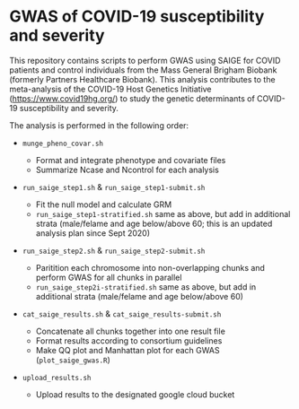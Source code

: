 
# GWAS of COVID-19 susceptibility and severity

This repository contains scripts to perform GWAS using SAIGE for COVID patients and control individuals from the Mass General Brigham Biobank (formerly Partners Healthcare Biobank). This analysis contributes to the meta-analysis of the COVID-19 Host Genetics Initiative (https://www.covid19hg.org/) to study the genetic determinants of COVID-19 susceptibility and severity.


The analysis is performed in the following order:

* `munge_pheno_covar.sh`
	- Format and integrate phenotype and covariate files
	- Summarize Ncase and Ncontrol for each analysis


* `run_saige_step1.sh` & `run_saige_step1-submit.sh`
	- Fit the null model and calculate GRM
	- `run_saige_step1-stratified.sh` same as above, but add in additional strata (male/felame and age below/above 60; this is an updated analysis plan since Sept 2020)


* `run_saige_step2.sh` & `run_saige_step2-submit.sh`
	- Paritition each chromosome into non-overlapping chunks and perform GWAS for all chunks in parallel
	- `run_saige_step2i-stratified.sh` same as above, but add in additional strata (male/felame and age below/above 60)


* `cat_saige_results.sh` & `cat_saige_results-submit.sh`
	- Concatenate all chunks together into one result file
	- Format results according to consortium guidelines
	- Make QQ plot and Manhattan plot for each GWAS (`plot_saige_gwas.R`)


* `upload_results.sh`
	- Upload results to the designated google cloud bucket

